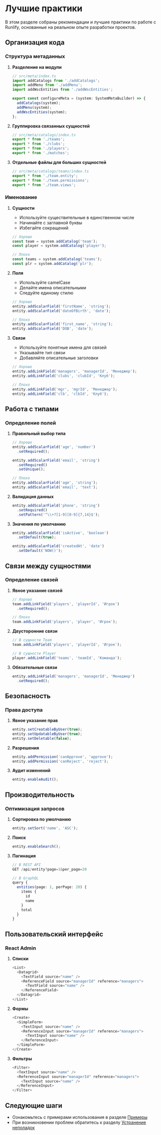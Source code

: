 # Лучшие практики

В этом разделе собраны рекомендации и лучшие практики по работе с Runlify, основанные на реальном опыте разработки проектов.

## Организация кода

### Структура метаданных

1. **Разделение на модули**
   ```typescript
   // src/meta/index.ts
   import addCatalogs from './addCatalogs';
   import addMenu from './addMenu';
   import addWscEntities from './addWscEntities';
   
   export const configureMeta = (system: SystemMetaBuilder) => {
     addCatalogs(system);
     addMenu(system);
     addWscEntities(system);
   };
   ```

2. **Группировка связанных сущностей**
   ```typescript
   // src/meta/catalogs/index.ts
   export * from './teams';
   export * from './clubs';
   export * from './players';
   export * from './matches';
   ```

3. **Отдельные файлы для больших сущностей**
   ```typescript
   // src/meta/catalogs/teams/index.ts
   export * from './team.entity';
   export * from './team.permissions';
   export * from './team.views';
   ```

### Именование

1. **Сущности**
   - Используйте существительные в единственном числе
   - Начинайте с заглавной буквы
   - Избегайте сокращений

   ```typescript
   // Хорошо
   const team = system.addCatalog('team');
   const player = system.addCatalog('player');

   // Плохо
   const teams = system.addCatalog('teams');
   const plr = system.addCatalog('plr');
   ```

2. **Поля**
   - Используйте camelCase
   - Делайте имена описательными
   - Следуйте единому стилю

   ```typescript
   // Хорошо
   entity.addScalarField('firstName', 'string');
   entity.addScalarField('dateOfBirth', 'date');

   // Плохо
   entity.addScalarField('first_name', 'string');
   entity.addScalarField('DOB', 'date');
   ```

3. **Связи**
   - Используйте понятные имена для связей
   - Указывайте тип связи
   - Добавляйте описательные заголовки

   ```typescript
   // Хорошо
   entity.addLinkField('managers', 'managerId', 'Менеджер');
   entity.addLinkField('clubs', 'clubId', 'Клуб');

   // Плохо
   entity.addLinkField('mgr', 'mgrId', 'Менеджер');
   entity.addLinkField('clb', 'clbId', 'Клуб');
   ```

## Работа с типами

### Определение полей

1. **Правильный выбор типа**
   ```typescript
   // Хорошо
   entity.addScalarField('age', 'number')
     .setRequired();

   entity.addScalarField('email', 'string')
     .setRequired()
     .setUnique();

   // Плохо
   entity.addScalarField('age', 'string');
   entity.addScalarField('email', 'text');
   ```

2. **Валидация данных**
   ```typescript
   entity.addScalarField('phone', 'string')
     .setRequired()
     .setPattern('^\\+?[1-9][0-9]{7,14}$');
   ```

3. **Значения по умолчанию**
   ```typescript
   entity.addScalarField('isActive', 'boolean')
     .setDefault(true);

   entity.addScalarField('createdAt', 'date')
     .setDefault('NOW()');
   ```

## Связи между сущностями

### Определение связей

1. **Явное указание связей**
   ```typescript
   // Хорошо
   team.addLinkField('players', 'playerId', 'Игрок')
     .setRequired();

   // Плохо
   team.addLinkField('players', 'player', 'Игрок');
   ```

2. **Двусторонние связи**
   ```typescript
   // В сущности Team
   team.addLinkField('players', 'playerId', 'Игрок');

   // В сущности Player
   player.addLinkField('teams', 'teamId', 'Команда');
   ```

3. **Обязательные связи**
   ```typescript
   entity.addLinkField('managers', 'managerId', 'Менеджер')
     .setRequired();
   ```

## Безопасность

### Права доступа

1. **Явное указание прав**
   ```typescript
   entity.setCreatableByUser(true);
   entity.setUpdatableByUser(true);
   entity.setDeletable(false);
   ```

2. **Разрешения**
   ```typescript
   entity.addPermission('canApprove', 'approve');
   entity.addPermission('canReject', 'reject');
   ```

3. **Аудит изменений**
   ```typescript
   entity.enableAudit();
   ```

## Производительность

### Оптимизация запросов

1. **Сортировка по умолчанию**
   ```typescript
   entity.setSort('name', 'ASC');
   ```

2. **Поиск**
   ```typescript
   entity.enableSearch();
   ```

3. **Пагинация**
   ```typescript
   // В REST API
   GET /api/entity?page=1&per_page=20

   // В GraphQL
   query {
     entities(page: 1, perPage: 20) {
       items {
         id
         name
       }
       total
     }
   }
   ```

## Пользовательский интерфейс

### React Admin

1. **Списки**
   ```typescript
   <List>
     <Datagrid>
       <TextField source="name" />
       <ReferenceField source="managerId" reference="managers">
         <TextField source="name" />
       </ReferenceField>
     </Datagrid>
   </List>
   ```

2. **Формы**
   ```typescript
   <Create>
     <SimpleForm>
       <TextInput source="name" />
       <ReferenceInput source="managerId" reference="managers">
         <TextInput source="name" />
       </ReferenceInput>
     </SimpleForm>
   </Create>
   ```

3. **Фильтры**
   ```typescript
   <Filter>
     <TextInput source="name" />
     <ReferenceInput source="managerId" reference="managers">
       <TextInput source="name" />
     </ReferenceInput>
   </Filter>
   ```

## Следующие шаги

- Ознакомьтесь с примерами использования в разделе [Примеры](07-examples.md)
- При возникновении проблем обратитесь к разделу [Устранение неполадок](09-troubleshooting.md) 